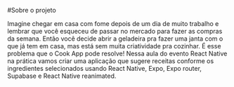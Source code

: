 #Sobre o projeto

Imagine chegar em casa com fome depois de um dia de muito trabalho e lembrar que você esqueceu de passar no mercado para fazer as compras da semana. Então você decide abrir a geladeira pra fazer uma janta com o que já tem em casa, mas está sem muita criatividade pra cozinhar. É esse problema que o Cook App pode resolve! Nessa aula do evento React Native na prática vamos criar uma aplicação que sugere receitas conforme os ingredientes selecionados usando React Native, Expo, Expo router, Supabase e React Native reanimated.